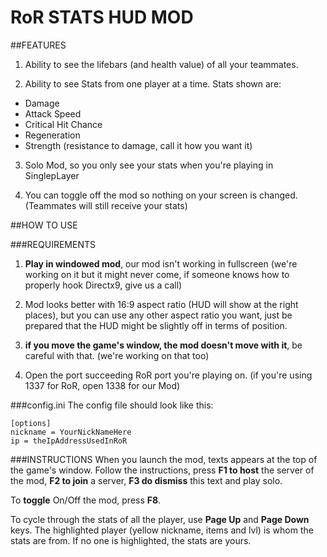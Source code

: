 # RoR STATS HUD MOD

##FEATURES
1. Ability to see the lifebars (and health value) of all your teammates.

2. Ability to see Stats from one player at a time. Stats shown are:
  * Damage
  * Attack Speed
  * Critical Hit Chance
  * Regeneration
  * Strength (resistance to damage, call it how you want it)
  
3. Solo Mod, so you only see your stats when you're playing in SinglepLayer

4. You can toggle off the mod so nothing on your screen is changed. (Teammates will still receive your stats)


##HOW TO USE

###REQUIREMENTS
1. **Play in windowed mod**, our mod isn't working in fullscreen (we're working on it but it might never come, if someone knows how to properly hook Directx9, give us a call)

2. Mod looks better with 16:9 aspect ratio (HUD will show at the right places), but you can use any other aspect ratio you want, just be prepared that the HUD might be slightly off in terms of position.

3. **if you move the game's window, the mod doesn't move with it**, be careful with that. (we're working on that too)

4. Open the port succeeding RoR port you're playing on. (if you're using 1337 for RoR, open 1338 for our Mod)

###config.ini
The config file should look like this:
```
[options]
nickname = YourNickNameHere
ip = theIpAddressUsedInRoR
```

###INSTRUCTIONS
When you launch the mod, texts appears at the top of the game's window. Follow the instructions, press **F1 to host** the server of the mod, **F2 to join** a server, **F3 do dismiss** this text and play solo.  

To **toggle** On/Off the mod, press **F8**.  

To cycle through the stats of all the player, use **Page Up** and **Page Down** keys. The highlighted player (yellow nickname, items and lvl) is whom the stats are from. If no one is highlighted, the stats are yours. 


